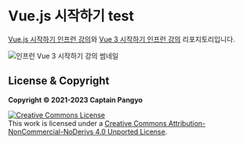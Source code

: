 # Vue.js 시작하기 test

[Vue.js 시작하기 인프런 강의](https://inf.run/RxKK)와 [Vue 3 시작하기 인프런 강의](https://inf.run/kRHp) 리포지토리입니다.

![인프런 Vue 3 시작하기 강의 썸네일](https://cdn.inflearn.com/public/courses/332010/cover/fffd02eb-685e-44ab-aa0d-6788349338c5/332010-eng.png)

## License & Copyright

**Copyright © 2021-2023 Captain Pangyo**

<a rel="license" href="http://creativecommons.org/licenses/by-nc-nd/4.0/"><img alt="Creative Commons License" style="border-width:0" src="https://i.creativecommons.org/l/by-nc-nd/4.0/88x31.png" /></a><br />This work is licensed under a <a rel="license" href="http://creativecommons.org/licenses/by-nc-nd/4.0/">Creative Commons Attribution-NonCommercial-NoDerivs 4.0 Unported License</a>.
